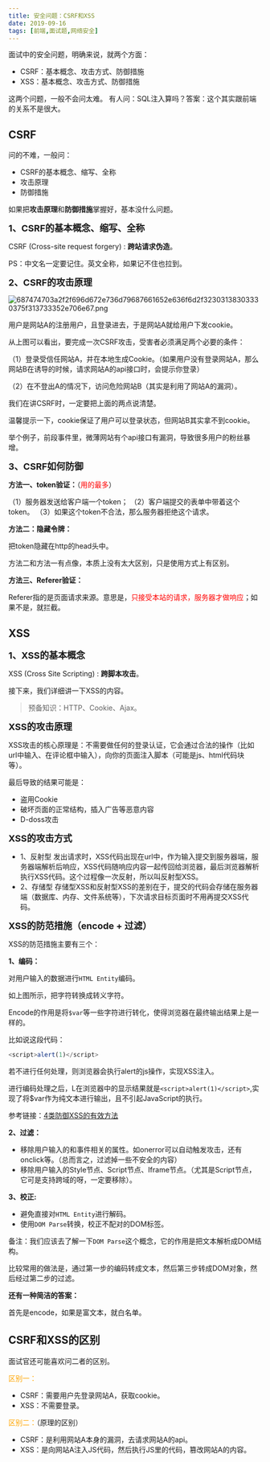```yaml
---
title: 安全问题：CSRF和XSS
date: 2019-09-16
tags: [前端,面试题,网络安全]
---
```


面试中的安全问题，明确来说，就两个方面：

+ CSRF：基本概念、攻击方式、防御措施
+ XSS：基本概念、攻击方式、防御措施

这两个问题，一般不会问太难。
有人问：SQL注入算吗？答案：这个其实跟前端的关系不是很大。

<!-- more -->

## CSRF

问的不难，一般问：

+ CSRF的基本概念、缩写、全称
+ 攻击原理
+ 防御措施

如果把**攻击原理**和**防御措施**掌握好，基本没什么问题。

**<font size=4>1、CSRF的基本概念、缩写、全称</font>**

CSRF (Cross-site request forgery) : **跨站请求伪造**。

PS：中文名一定要记住。英文全称，如果记不住也拉到。

**<font size=4>2、CSRF的攻击原理</font>**

![687474703a2f2f696d672e736d79687661652e636f6d2f32303138303330375f313733352e706e67.png](https://i.loli.net/2019/09/16/P42GiVauDsTO6HE.png)

用户是网站A的注册用户，且登录进去，于是网站A就给用户下发cookie。

从上图可以看出，要完成一次CSRF攻击，受害者必须满足两个必要的条件：

（1）登录受信任网站A，并在本地生成Cookie。（如果用户没有登录网站A，那么网站B在诱导的时候，请求网站A的api接口时，会提示你登录）

（2）在不登出A的情况下，访问危险网站B（其实是利用了网站A的漏洞）。

我们在讲CSRF时，一定要把上面的两点说清楚。

温馨提示一下，cookie保证了用户可以登录状态，但网站B其实拿不到cookie。

举个例子，前段事件里，微薄网站有个api接口有漏洞，导致很多用户的粉丝暴增。

**<font size=4>3、CSRF如何防御</font>**

**方法一、token验证：**（<font color=red>用的最多</font>）

（1）服务器发送给客户端一个token；
（2）客户端提交的表单中带着这个token。
（3）如果这个token不合法，那么服务器拒绝这个请求。

**方法二：隐藏令牌：**

把token隐藏在http的head头中。

方法二和方法一有点像，本质上没有太大区别，只是使用方式上有区别。

**方法三、Referer验证：**

Referer指的是页面请求来源。意思是，<font color=red>只接受本站的请求，服务器才做响应</font>；如果不是，就拦截。

## XSS

**<font size=4>1、XSS的基本概念</font>**

XSS (Cross Site Scripting) : **跨脚本攻击**。

接下来，我们详细讲一下XSS的内容。

> 预备知识：HTTP、Cookie、Ajax。

**<font size=4>XSS的攻击原理</font>**

XSS攻击的核心原理是：不需要做任何的登录认证，它会通过合法的操作（比如url中输入、在评论框中输入），向你的页面注入脚本（可能是js、html代码块等）。

最后导致的结果可能是：

+ 盗用Cookie
+ 破坏页面的正常结构，插入广告等恶意内容
+ D-doss攻击

**<font size=4>XSS的攻击方式</font>**

+ 1、反射型
发出请求时，XSS代码出现在url中，作为输入提交到服务器端，服务器端解析后响应，XSS代码随响应内容一起传回给浏览器，最后浏览器解析执行XSS代码。这个过程像一次反射，所以叫反射型XSS。
+ 2、存储型
存储型XSS和反射型XSS的差别在于，提交的代码会存储在服务器端（数据库、内存、文件系统等），下次请求目标页面时不用再提交XSS代码。

**<font size=4>XSS的防范措施（encode + 过滤）</font>**

XSS的防范措施主要有三个：

**1、编码：**

对用户输入的数据进行`HTML Entity`编码。

如上图所示，把字符转换成转义字符。

Encode的作用是将`$var`等一些字符进行转化，使得浏览器在最终输出结果上是一样的。

比如说这段代码：

```javascript
<script>alert(1)</script>
```

若不进行任何处理，则浏览器会执行alert的js操作，实现XSS注入。

进行编码处理之后，L在浏览器中的显示结果就是`<script>alert(1)</script>`,实现了将$var作为纯文本进行输出，且不引起JavaScript的执行。

参考链接：[4类防御XSS的有效方法](https://www.jianshu.com/p/599fcd03fd3b)

**2、过滤：**

+ 移除用户输入的和事件相关的属性。如onerror可以自动触发攻击，还有onclick等。（总而言之，过滤掉一些不安全的内容）
+ 移除用户输入的Style节点、Script节点、Iframe节点。（尤其是Script节点，它可是支持跨域的呀，一定要移除）。

**3、校正:**

+ 避免直接对`HTML Entity`进行解码。
+ 使用`DOM Parse`转换，校正不配对的DOM标签。

备注：我们应该去了解一下`DOM Parse`这个概念，它的作用是把文本解析成DOM结构。

比较常用的做法是，通过第一步的编码转成文本，然后第三步转成DOM对象，然后经过第二步的过滤。

**还有一种简洁的答案：**

首先是encode，如果是富文本，就白名单。

## CSRF和XSS的区别

面试官还可能喜欢问二者的区别。

<font color=orange>区别一：</font>

+ CSRF：需要用户先登录网站A，获取cookie。
+ XSS：不需要登录。

<font color=orange>区别二：</font>（原理的区别）

+ CSRF：是利用网站A本身的漏洞，去请求网站A的api。
+ XSS：是向网站A注入JS代码，然后执行JS里的代码，篡改网站A的内容。
